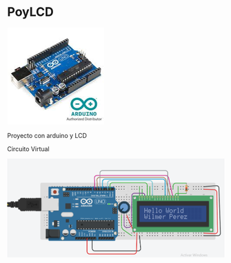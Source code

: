 # PoyLCD
<IMG SRC="Arduino.jpg">

Proyecto con arduino y LCD

<p>Circuito Virtual</p>
<IMG SRC="Captura Circuito Virtual.png">

